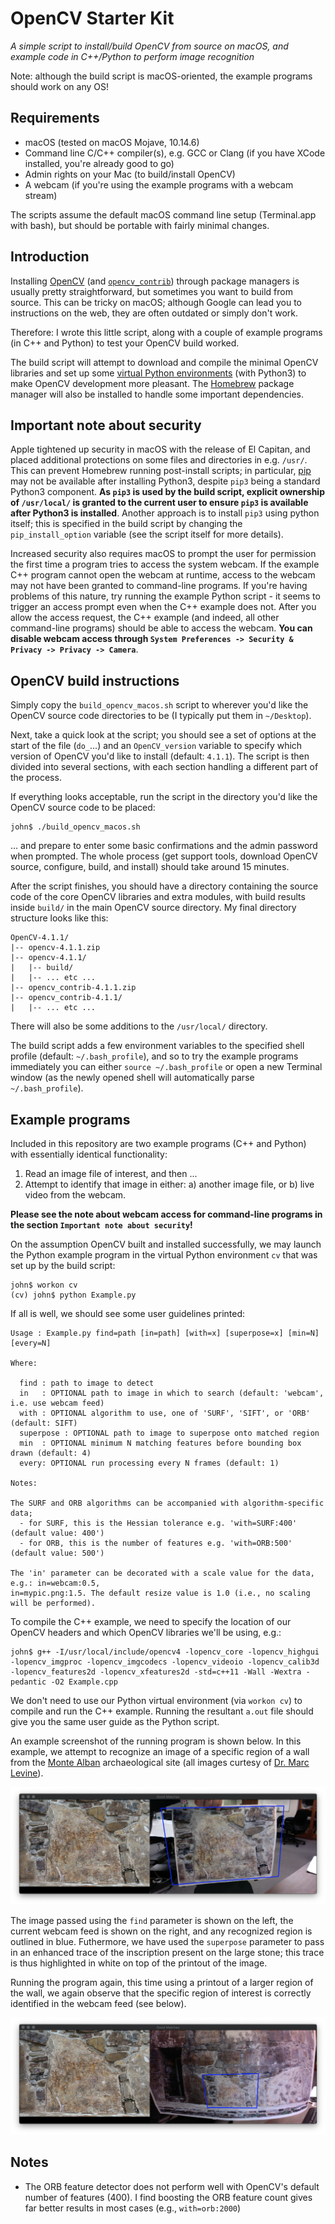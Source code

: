 # OpenCV Starter Kit

_A simple script to install/build OpenCV from source on macOS, and example code in C++/Python to perform image recognition_

Note: although the build script is macOS-oriented, the example programs should work on any OS!

## Requirements

* macOS (tested on macOS Mojave, 10.14.6)
* Command line C/C++ compiler(s), e.g. GCC or Clang (if you have XCode installed, you're already good to go)
* Admin rights on your Mac (to build/install OpenCV)
* A webcam (if you're using the example programs with a webcam stream)

The scripts assume the default macOS command line setup (Terminal.app with bash), but should be portable with fairly minimal changes.

## Introduction

Installing [OpenCV](https://opencv.org/) (and [`opencv_contrib`](https://github.com/opencv/opencv_contrib)) through package managers is usually pretty straightforward, but sometimes you want to build from source. This can be tricky on macOS; although Google can lead you to instructions on the web, they are often outdated or simply don't work.

Therefore: I wrote this little script, along with a couple of example programs (in C++ and Python) to test your OpenCV build worked.

The build script will attempt to download and compile the minimal OpenCV libraries and set up some [virtual Python environments](https://virtualenvwrapper.readthedocs.io/en/latest/) (with Python3) to make OpenCV development more pleasant. The [Homebrew](https://brew.sh/) package manager will also be installed to handle some important dependencies.

## Important note about security

Apple tightened up security in macOS with the release of El Capitan, and placed additional protections on some files and directories in e.g. `/usr/`. This can prevent Homebrew running post-install scripts; in particular, [pip](https://pip.pypa.io/en/stable/) may not be available after installing Python3, despite `pip3` being a standard Python3 component. __As `pip3` is used by the build script, explicit ownership of `/usr/local/` is granted to the current user to ensure `pip3` is available after Python3 is installed__. Another approach is to install `pip3` using python itself; this is specified in the build script by changing the `pip_install_option` variable (see the script itself for more details).

Increased security also requires macOS to prompt the user for permission the first time a program tries to access the system webcam. If the example C++ program cannot open the webcam at runtime, access to the webcam may not have been granted to command-line programs. If you're having problems of this nature, try running the example Python script - it seems to trigger an access prompt even when the C++ example does not. After you allow the access request, the C++ example (and indeed, all other command-line programs) should be able to access the webcam. __You can disable webcam access through `System Preferences -> Security & Privacy -> Privacy -> Camera`__.

## OpenCV build instructions

Simply copy the `build_opencv_macos.sh` script to wherever you'd like the OpenCV source code directories to be (I typically put them in `~/Desktop`).

Next, take a quick look at the script; you should see a set of options at the start of the file (`do_`...) and an `OpenCV_version` variable to specify which version of OpenCV you'd like to install (default: `4.1.1`). The script is then divided into several sections, with each section handling a different part of the process.

If everything looks acceptable, run the script in the directory you'd like the OpenCV source code to be placed:

	john$ ./build_opencv_macos.sh

... and prepare to enter some basic confirmations and the admin password when prompted. The whole process (get support tools, download OpenCV source, configure, build, and install) should take around 15 minutes.

After the script finishes, you should have a directory containing the source code of the core OpenCV libraries and extra modules, with build results inside `build/` in the main OpenCV source directory. My final directory structure looks like this:

	OpenCV-4.1.1/
	|-- opencv-4.1.1.zip
	|-- opencv-4.1.1/
	|   |-- build/
	|   |-- ... etc ...
	|-- opencv_contrib-4.1.1.zip
	|-- opencv_contrib-4.1.1/
	|   |-- ... etc ...

There will also be some additions to the `/usr/local/` directory.

The build script adds a few environment variables to the specified shell profile (default: `~/.bash_profile`), and so to try the example programs immediately you can either `source ~/.bash_profile` or open a new Terminal window (as the newly opened shell will automatically parse `~/.bash_profile`).

## Example programs

Included in this repository are two example programs (C++ and Python) with essentially identical functionality:

1. Read an image file of interest, and then ...
2. Attempt to identify that image in either: a) another image file, or b) live video from the webcam.

__Please see the note about webcam access for command-line programs in the section `Important note about security`!__

On the assumption OpenCV built and installed successfully, we may launch the Python example program in the virtual Python environment `cv` that was set up by the build script:

	john$ workon cv
	(cv) john$ python Example.py

If all is well, we should see some user guidelines printed:

	Usage : Example.py find=path [in=path] [with=x] [superpose=x] [min=N] [every=N]

	Where:

	  find : path to image to detect
	  in   : OPTIONAL path to image in which to search (default: 'webcam', i.e. use webcam feed)
	  with : OPTIONAL algorithm to use, one of 'SURF', 'SIFT', or 'ORB' (default: SIFT)
	  superpose : OPTIONAL path to image to superpose onto matched region
	  min  : OPTIONAL minimum N matching features before bounding box drawn (default: 4)
	  every: OPTIONAL run processing every N frames (default: 1)

	Notes:

	The SURF and ORB algorithms can be accompanied with algorithm-specific data;
	  - for SURF, this is the Hessian tolerance e.g. 'with=SURF:400' (default value: 400')
	  - for ORB, this is the number of features e.g. 'with=ORB:500' (default value: 500')

	The 'in' parameter can be decorated with a scale value for the data, e.g.: in=webcam:0.5,
	in=mypic.png:1.5. The default resize value is 1.0 (i.e., no scaling will be performed).

To compile the C++ example, we need to specify the location of our OpenCV headers and which OpenCV libraries we'll be using, e.g.:

	john$ g++ -I/usr/local/include/opencv4 -lopencv_core -lopencv_highgui -lopencv_imgproc -lopencv_imgcodecs -lopencv_videoio -lopencv_calib3d -lopencv_features2d -lopencv_xfeatures2d -std=c++11 -Wall -Wextra -pedantic -O2 Example.cpp

We don't need to use our Python virtual environment (via `workon cv`) to compile and run the C++ example. Running the resultant `a.out` file should give you the same user guide as the Python script.

An example screenshot of the running program is shown below. In this example, we attempt to recognize an image of a specific region of a wall from the [Monte Alban](https://montealban.oucreate.com/) archaeological site (all images curtesy of [Dr. Marc Levine](https://samnoblemuseum.ou.edu/staff/marc-levine/)).

![Figure 1](screenshot.png)

The image passed using the `find` parameter is shown on the left, the current webcam feed is shown on the right, and any recognized region is outlined in blue. Futhermore, we have used the `superpose` parameter to pass in an enhanced trace of the inscription present on the large stone; this trace is thus highlighted in white on top of the printout of the image.

Running the program again, this time using a printout of a larger region of the wall, we again observe that the specific region of interest is correctly identified in the webcam feed (see below).

![Figure 2](screenshot2.png)


## Notes

* The ORB feature detector does not perform well with OpenCV's default number of features (400). I find boosting the ORB feature count gives far better results in most cases (e.g., `with=orb:2000`)